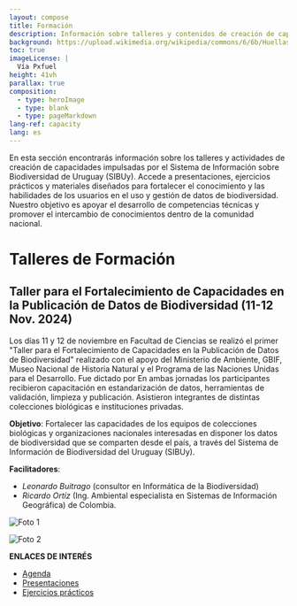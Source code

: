 ```yaml
---
layout: compose
title: Formación
description: Información sobre talleres y contenidos de creación de capacidad
background: https://upload.wikimedia.org/wikipedia/commons/6/6b/Huellas_de_carpincho_%28Hydrochoerus_hydrochaeris%29%2C_Uruguay%2C_2019.jpg
toc: true
imageLicense: |
  Vía Pxfuel
height: 41vh
parallax: true
composition: 
  - type: heroImage
  - type: blank
  - type: pageMarkdown
lang-ref: capacity
lang: es
---
```

En esta sección encontrarás información sobre los talleres y actividades de creación de capacidades impulsadas por el Sistema de Información sobre Biodiversidad de Uruguay (SIBUy). Accede a presentaciones, ejercicios prácticos y materiales diseñados para fortalecer el conocimiento y las habilidades de los usuarios en el uso y gestión de datos de biodiversidad. Nuestro objetivo es apoyar el desarrollo de competencias técnicas y promover el intercambio de conocimientos dentro de la comunidad nacional.


# Talleres de Formación

## Taller para el Fortalecimiento de Capacidades en la Publicación de Datos de Biodiversidad (11-12 Nov. 2024)
Los días 11 y 12 de noviembre en Facultad de Ciencias se realizó el primer "Taller para el Fortalecimiento de Capacidades en la Publicación de Datos de Biodiversidad" realizado con el apoyo del Ministerio de Ambiente, GBIF, Museo Nacional de Historia Natural y el Programa de las Naciones Unidas para el Desarrollo.
Fue dictado por  En ambas jornadas los participantes recibieron capacitación en estandarización de datos, herramientas de validación, limpieza y publicación. Asistieron integrantes de distintas colecciones biológicas e instituciones privadas.  

**Objetivo**: Fortalecer las capacidades de los equipos de colecciones biológicas y organizaciones nacionales interesadas en disponer los datos de biodiversidad que se comparten desde el país, a través del Sistema de Información de Biodiversidad del Uruguay (SIBUy).<br>

**Facilitadores**:<br>
- _Leonardo Buitrago_ (consultor en Informática de la Biodiversidad) <br>
- _Ricardo Ortíz_ (Ing. Ambiental especialista en Sistemas de Información Geográfica) de Colombia.

![Foto 1](assets/images/foto_leo.jpg "Logo del SIBUy")

![Foto 2](assets/images/foto_richie.jpg "Logo del SIBUy")


**ENLACES DE INTERÉS**
- [Agenda](https://drive.google.com/file/d/1hEt8xM9Qo61sy9Cx_LOhOrTwk04NNtqS/view?usp=sharing)
- [Presentaciones](https://drive.google.com/drive/folders/1h6GKasBKWvd6qbBnMYfeHSQMWfDmEBTu?usp=sharing)
- [Ejercicios prácticos](https://drive.google.com/drive/folders/12hXehfUr1RiNDmU5mLUom8C-grPXHQn6?usp=sharing)

